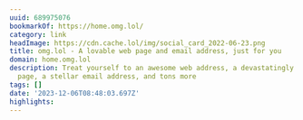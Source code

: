 ```yaml
---
uuid: 689975076
bookmarkOf: https://home.omg.lol/
category: link
headImage: https://cdn.cache.lol/img/social_card_2022-06-23.png
title: omg.lol - A lovable web page and email address, just for you
domain: home.omg.lol
description: Treat yourself to an awesome web address, a devastatingly gorgeous profile
  page, a stellar email address, and tons more
tags: []
date: '2023-12-06T08:48:03.697Z'
highlights: 
---
```




